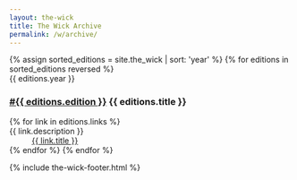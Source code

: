 ```yaml
---
layout: the-wick
title: The Wick Archive
permalink: /w/archive/
---
```


<!-- {% assign current = site.the_wick | last %}
  {% if editions.year == current.year %}
  {% endif %}   -->

<dl>
  {% assign sorted_editions = site.the_wick | sort: 'year' %}
  {% for editions in sorted_editions reversed %}
  <dt>{{ editions.year }}</dt>
  <dt><h3><a href="/w/{{ editions.edition }}/">#{{ editions.edition }}</a> {{ editions.title }}</h3></dt>
  {% for link in editions.links %}
  <dt>{{ link.description }}</dt>
  <dd><a href="{{ link.url }}">{{ link.title }}</a></dd>
<!--   <dd>{% for tag in link.tags %}
  {{ tag }} {% endfor %}</dd> -->
  {% endfor %}
  {% endfor %}
</dl>

{% include the-wick-footer.html %}
